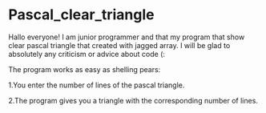 # Pascal_clear_triangle
Hallo everyone! I am junior programmer and that my program that show clear pascal triangle that created with jagged array. I will be glad to absolutely any criticism or advice about code (:

The program works as easy as shelling pears:

1.You enter the number of lines of the pascal triangle.

2.The program gives you a triangle with the corresponding number of lines.
